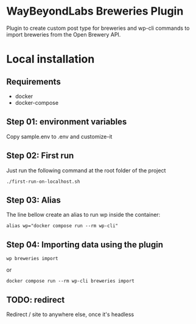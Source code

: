 # WayBeyondLabs Breweries Plugin
Plugin to create custom post type for breweries and wp-cli commands to import breweries from the Open Brewery API.

# Local installation

## Requirements
- docker
- docker-compose

## Step 01: environment variables
Copy sample.env to .env and customize-it

## Step 02: First run
Just run the following command at the root folder of the project

```./first-run-on-localhost.sh```

## Step 03: Alias
The line bellow create an alias to run wp inside the container: 

```alias wp="docker compose run --rm wp-cli"```

## Step 04: Importing data using the plugin

```wp breweries import```

or 

```docker compose run --rm wp-cli breweries import```

## TODO: redirect 
Redirect / site to anywhere else, once it's headless
